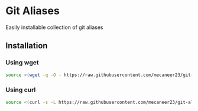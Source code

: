 # Git Aliases

Easily installable collection of git aliases

## Installation

### Using wget

```bash
source <(wget -q -O - https://raw.githubusercontent.com/mecaneer23/git-aliases/main/aliases.sh)
```

### Using curl

```bash
source <(curl -s -L https://raw.githubusercontent.com/mecaneer23/git-aliases/main/aliases.sh)
```
